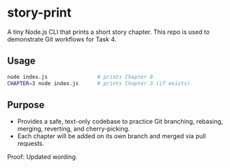 # story-print

A tiny Node.js CLI that prints a short story chapter. This repo is used to demonstrate Git workflows for Task 4.

## Usage

```bash
node index.js                # prints Chapter 0
CHAPTER=3 node index.js      # prints Chapter 3 (if exists)
```

## Purpose

- Provides a safe, text-only codebase to practice Git branching, rebasing, merging, reverting, and cherry-picking.
- Each chapter will be added on its own branch and merged via pull requests.


Proof: Updated wording.
